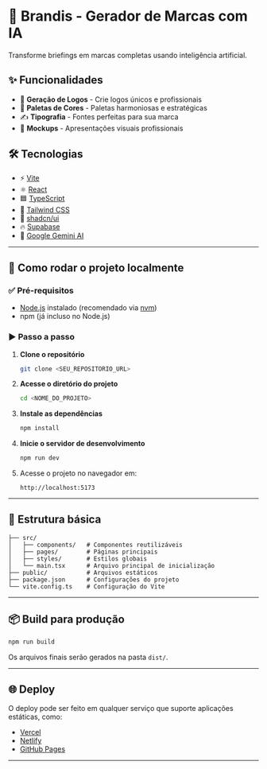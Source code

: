 # 🎨 Brandis - Gerador de Marcas com IA

Transforme briefings em marcas completas usando inteligência artificial.

## ✨ Funcionalidades

* 🎨 **Geração de Logos** - Crie logos únicos e profissionais
* 🎨 **Paletas de Cores** - Paletas harmoniosas e estratégicas
* ✍️ **Tipografia** - Fontes perfeitas para sua marca
* 📱 **Mockups** - Apresentações visuais profissionais

## 🛠️ Tecnologias

* ⚡ [Vite](https://vitejs.dev/)
* ⚛️ [React](https://react.dev/)
* 🟦 [TypeScript](https://www.typescriptlang.org/)
* 🎨 [Tailwind CSS](https://tailwindcss.com/)
* 🧩 [shadcn/ui](https://ui.shadcn.com/)
* 🔥 [Supabase](https://supabase.com/)
* 🤖 [Google Gemini AI](https://ai.google.dev/)

---

## 🚀 Como rodar o projeto localmente

### ✅ Pré-requisitos

* [Node.js](https://nodejs.org/) instalado (recomendado via [nvm](https://github.com/nvm-sh/nvm))
* npm (já incluso no Node.js)

### ▶️ Passo a passo

1. **Clone o repositório**

   ```bash
   git clone <SEU_REPOSITORIO_URL>
   ```

2. **Acesse o diretório do projeto**

   ```bash
   cd <NOME_DO_PROJETO>
   ```

3. **Instale as dependências**

   ```bash
   npm install
   ```

4. **Inicie o servidor de desenvolvimento**

   ```bash
   npm run dev
   ```

5. Acesse o projeto no navegador em:

   ```
   http://localhost:5173
   ```

---

## 📂 Estrutura básica

```
├── src/
│   ├── components/   # Componentes reutilizáveis
│   ├── pages/        # Páginas principais
│   ├── styles/       # Estilos globais
│   └── main.tsx      # Arquivo principal de inicialização
├── public/           # Arquivos estáticos
├── package.json      # Configurações do projeto
└── vite.config.ts    # Configuração do Vite
```

---

## 📦 Build para produção

```bash
npm run build
```

Os arquivos finais serão gerados na pasta `dist/`.

---

## 🌐 Deploy

O deploy pode ser feito em qualquer serviço que suporte aplicações estáticas, como:

* [Vercel](https://vercel.com/)
* [Netlify](https://www.netlify.com/)
* [GitHub Pages](https://pages.github.com/)

---
